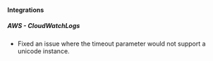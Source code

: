 
#### Integrations
##### AWS - CloudWatchLogs
- Fixed an issue where the timeout parameter would not support a unicode instance.
